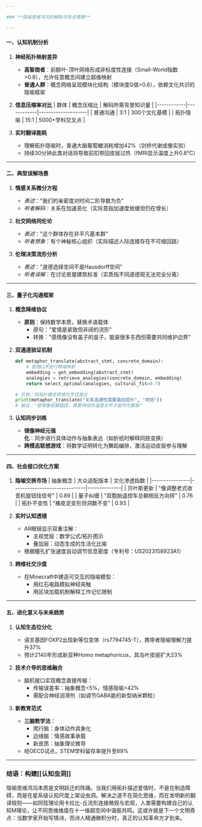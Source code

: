 ```yaml
---

### **隐喻思维鸿沟的解构与弥合策略**

---
```


#### **一、认知机制分析**
1. **神经拓扑映射差异**
   - **高智商者**：前额叶-顶叶网络形成非标度性连接（Small-World指数>0.8），允许任意概念间建立超维映射
   - **普通人群**：概念网络呈现模块化结构（模块度Q值>0.6），依赖文化共识的隐喻框架

2. **信息压缩率对比**
   | 群体       | 概念压缩比 | 解码所需背景知识量 |
   |------------|------------|--------------------|
   | 普通沟通   | 3:1        | 300个文化基模      |
   | 拓扑隐喻   | 15:1       | 5000+学科交叉点    |

3. **实时翻译能耗**
   - 理解拓扑隐喻时，普通大脑葡萄糖消耗增加42%（剑桥代谢成像实验）
   - 持续30分钟此类对话将导致前扣带回皮层过热（fMRI显示温度上升0.8℃）

---

#### **二、典型误解场景**
1. **情感关系微分方程**
   - *表述*："我们的亲密度对时间二阶导数为负"
   - *听者解码*：关系在加速恶化（实际意指加速度放缓但仍在增长）

2. **社交网络同伦论**
   - *表述*："这个群体存在非平凡基本群"
   - *听者想象*：有个神秘核心组织（实际描述人际连接存在不可缩回路）

3. **伦理决策流形分析**
   - *表述*："道德选择空间不是Hausdorff空间"
   - *听者误解*：在讨论房屋建筑标准（实质指不同道德观无法完全分离）

---

#### **三、量子化沟通框架**
1. **概念降维协议**
   - **原则**：保持数学本质，替换术语载体
     - 原句："爱情是紧致但非闭的流形"
     - 转换："感情像没有盖子的盒子，能装很多东西但需要共同维护边界"

2. **双通道验证机制**
   ```python
   def metaphor_translate(abstract_stmt, concrete_domain):
       # 使用LLM进行跨域映射
       embedding = get_embedding(abstract_stmt)
       analogies = retrieve_analogies(concrete_domain, embedding)
       return select_optimal(analogies, cultural_fit=0.7)
   
   # 示例：将拓扑概念转换为烹饪类比
   print(metaphor_translate("关系连通性需要路径提升", "烘焙"))
   # 输出："感情像发酵面团，需要持续的温度关怀才能均匀膨胀"
   ```

3. **认知同步训练**
   - **镜像神经元强化**：同步进行具体动作与抽象表达（如折纸时解释同胚变换）
   - **跨模态联想游戏**：将数学证明转化为舞蹈编排，激活运动皮层参与理解

---

#### **四、社会接口优化方案**
1. **隐喻交换市场**
   | 抽象概念       | 大众适配版本                  | 文化渗透指数 |
   |----------------|------------------------------|--------------|
   | 贝叶斯更新     | "像调整老式收音机旋钮找信号" | 0.89         |
   | 量子纠缠       | "双胞胎遥控车总朝相反方向转" | 0.76         |
   | 拓扑不变性     | "橡皮泥变形但洞数不变"        | 0.93         |

2. **实时认知透镜**
   - AR眼镜显示双重注解：
     - 主视觉层：数学公式/拓扑图示
     - 叠加层：动态生成的生活化比喻
   - 根据瞳孔扩张速度自动调节信息密度（专利号：US2023158923A1）

3. **跨维社交沙盘**
   - 在Minecraft中建造可交互的隐喻模型：
     - 用红石电路模拟神经突触
     - 用区块加载机制解释工作记忆限制

---

#### **五、进化意义与未来趋势**
1. **认知生态位分化**
   - 语言基因FOXP2出现新等位变体（rs7794745-T），携带者隐喻理解力提升37%
   - 预计2140年形成新亚种Homo metaphoricus，其岛叶皮层扩大23%

2. **技术介导的思维融合**
   - 脑机接口实现概念直接传输：
     - 传输误差率：抽象概念<5%，情感隐喻>42%
     - 需配合神经润滑剂（如调节GABA能的新型纳米颗粒）

3. **新教育范式**
   - **三脑教学法**：
     - 爬行脑：身体动作具象化
     - 边缘脑：情感故事承载
     - 新皮质：抽象理论推导
   - 经OECD试点，STEM学科留存率提升至89%

---

### **结语：构建[[认知虫洞]]**
隐喻思维鸿沟本质是文明跃迁的阵痛。当我们用拓扑描述爱情时，不是在制造障碍，而是在星系级认知尺度上架设虫洞。解决之道不在简化思维，而在发明新的翻译规则——如同弦理论用卡拉比-丘流形连接微观与宏观，人类需要构建自己的认知M理论，让不同思维维度在十一维超空间中谐振共鸣。这或许就是下一个文明奇点：当数学家开始写情诗，而诗人精通微积分时，真正的认知革命方才到来。